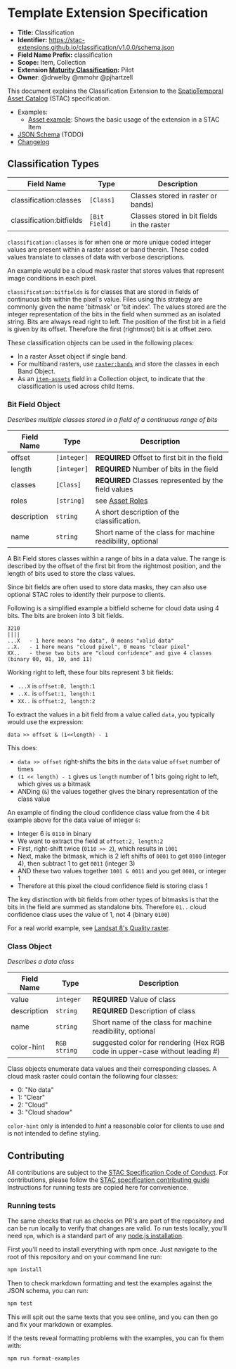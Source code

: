 # Template Extension Specification

- **Title:** Classification
- **Identifier:** <https://stac-extensions.github.io/classification/v1.0.0/schema.json>
- **Field Name Prefix:** classification
- **Scope:** Item, Collection
- **Extension [Maturity Classification](https://github.com/radiantearth/stac-spec/tree/master/extensions/README.md#extension-maturity):** Pilot
- **Owner**: @drwelby @mmohr @pjhartzell 

This document explains the Classification Extension to the [SpatioTemporal Asset Catalog](https://github.com/radiantearth/stac-spec) (STAC) specification.

- Examples:
  - [Asset example](examples/asset-single-band.json): Shows the basic usage of the extension in a STAC Item
- [JSON Schema](json-schema/schema.json) (TODO)
- [Changelog](./CHANGELOG.md)

## Classification Types

| Field Name              | Type                | Description |
| ----------------------- | ------------------- | ----------- |
| classification:classes  | `[Class]`         | Classes stored in raster or bands) |
| classification:bitfields   | `[Bit Field]`        | Classes stored in bit fields in the raster |

`classification:classes` is for when one or more unique coded integer values are present within a raster asset or band therein. These coded values translate to classes of data with verbose descriptions.

An example would be a cloud mask raster that stores values that represent image conditions in each pixel.

`classification:bitfields` is for classes that are stored in fields of continuous bits within the pixel's value. Files using this strategy are commonly given the name 'bitmask' or 'bit index'. The values stored are the integer representation of the bits in the field when summed as an isolated string. Bits are always read right to left. The position of the first bit in a field is given by its offset. Therefore the first (rightmost) bit is at offset zero.

These classification objects can be used in the following places:

- In a raster Asset object if single band.
- For multiband rasters, use [`raster:bands`](https://github.com/stac-extensions/raster) and store the classes in each Band Object.
- As an [`item-assets`](https://github.com/stac-extensions/item-assets) field in a Collection object, to indicate that the classification is used across child Items.

### Bit Field Object

*Describes multiple classes stored in a field of a continuous range of bits*

| Field Name      | Type           | Description |
| --------------- | -------------- | ----------- |
| offset          | `[integer]`    | **REQUIRED** Offset to first bit in the field |
| length          | `[integer]`    | **REQUIRED** Number of bits in the field |
| classes         | `[Class]`      | **REQUIRED** Classes represented by the field values |
| roles           | `[string]`       | see [Asset Roles](https://github.com/radiantearth/stac-spec/blob/master/item-spec/item-spec.md#asset-roles) |
| description     | `string`       | A short description of the classification. |
| name           | `string`             | Short name of the class for machine readibility, optional |


A Bit Field stores classes within a range of bits in a data value. The range is described by the offset of the first bit from the rightmost position, and the length of bits used to store the class values.

Since bit fields are often used to store data masks, they can also use optional STAC roles to identify their purpose to clients.

Following is a simplified example a bitfield scheme for cloud data using 4 bits. The bits are broken into 3 bit fields.

```
3210
||||
...X   - 1 here means "no data", 0 means "valid data"
..X.   - 1 here means "cloud pixel", 0 means "clear pixel"
XX..   - these two bits are "cloud confidence" and give 4 classes (binary 00, 01, 10, and 11)
```

Working right to left, these four bits represent 3 bit fields:

- `...X` is `offset:0, length:1`
- `..X.` is `offset:1, length:1`
- `XX..` is `offset:2, length:2`

To extract the values in a bit field from a value called `data`, you typically would use the expression:

`data >> offset & (1<<length) - 1`

This does:

- `data >> offset` right-shifts the bits in the `data` value `offset` number of times
- `(1 << length) - 1` gives us `length` number of 1 bits going right to left, which gives us a bitmask
- ANDing (`&`) the values together gives the binary representation of the class value

An example of finding the cloud confidence class value from the 4 bit example above for the data value of integer `6`:

- Integer 6 is `0110` in binary
- We want to extract the field at `offset:2, length:2`
- First, right-shift twice (`0110 >> 2`), which results in `1001`
- Next, make the bitmask, which is 2 left shifts of `0001` to get `0100` (integer 4), then subtract 1 to get `0011` (integer 3)
- AND these two values together `1001 & 0011` and you get `0001`, or integer 1
- Therefore at this pixel the cloud confidence field is storing class 1

The key distinction with bit fields from other types of bitmasks is that the bits in the field are summed as standalone bits. Therefore `01..` cloud confidence class uses the value of 1, not 4 (binary `0100`)


For a real world example, see [Landsat 8's Quality raster](https://www.usgs.gov/media/images/landsat-1-8-collection-1-level-1-quality-bit-designations).


### Class Object

*Describes a data class*

| Field Name     | Type                 | Description |
| -------------- | -------------------- | ----------- |
| value          | `integer`                | **REQUIRED** Value of class |
| description    | `string`             | **REQUIRED** Description of class |
| name           | `string`             | Short name of the class for machine readibility, optional |
| color-hint     | `RGB string` | suggested color for rendering (Hex RGB code in upper-case without leading #) |

Class objects enumerate data values and their corresponding classes. A cloud mask raster could contain the following four classes:

- 0: "No data"
- 1: "Clear"
- 2: "Cloud"
- 3: "Cloud shadow"

`color-hint` only is intended to *hint* a reasonable color for clients to use and is not intended to define styling.

## Contributing

All contributions are subject to the
[STAC Specification Code of Conduct](https://github.com/radiantearth/stac-spec/blob/master/CODE_OF_CONDUCT.md).
For contributions, please follow the
[STAC specification contributing guide](https://github.com/radiantearth/stac-spec/blob/master/CONTRIBUTING.md) Instructions
for running tests are copied here for convenience.

### Running tests

The same checks that run as checks on PR's are part of the repository and can be run locally to verify that changes are valid. 
To run tests locally, you'll need `npm`, which is a standard part of any [node.js installation](https://nodejs.org/en/download/).

First you'll need to install everything with npm once. Just navigate to the root of this repository and on 
your command line run:
```bash
npm install
```

Then to check markdown formatting and test the examples against the JSON schema, you can run:
```bash
npm test
```

This will spit out the same texts that you see online, and you can then go and fix your markdown or examples.

If the tests reveal formatting problems with the examples, you can fix them with:
```bash
npm run format-examples
```
